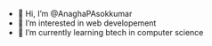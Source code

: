 - 👋 Hi, I’m @AnaghaPAsokkumar
- 👀 I’m interested in web developement
- 🌱 I’m currently learning btech in computer science


<!---
AnaghaPAsokkumar/AnaghaPAsokkumar is a ✨ special ✨ repository because its `README.md` (this file) appears on your GitHub profile.
You can click the Preview link to take a look at your changes.
--->
